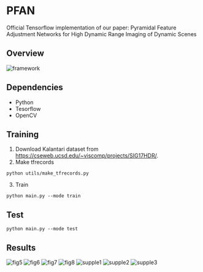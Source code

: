 # PFAN

Official Tensorflow implementation of our paper: Pyramidal Feature Adjustment Networks for High Dynamic Range Imaging of Dynamic Scenes

## Overview
![framework](https://github.com/haesoochung/PFAN/assets/92298918/9a4763ae-32cc-4dca-988c-487b6ee19cc8)

## Dependencies
* Python
* Tesorflow 
* OpenCV

## Training
1. Download Kalantari dataset from https://cseweb.ucsd.edu/~viscomp/projects/SIG17HDR/.
2. Make tfrecords
```
python utils/make_tfrecords.py
```
3. Train
```
python main.py --mode train
```
## Test
```
python main.py --mode test 
```

## Results
![fig5](https://github.com/haesoochung/PFAN/assets/92298918/7367d018-7971-43dc-a9a0-424c3669c563)
![fig6](https://github.com/haesoochung/PFAN/assets/92298918/45fbd469-cf70-44ce-8814-6b7b403cc568)
![fig7](https://github.com/haesoochung/PFAN/assets/92298918/b577ad36-a68c-4f5e-a230-bf7172215d06)
![fig8](https://github.com/haesoochung/PFAN/assets/92298918/5d831f9d-4536-48fa-8f25-8f3c9b0094a8)
![supple1](https://github.com/haesoochung/PFAN/assets/92298918/25e0079b-cdf4-4ad0-ac87-905af6c6ddef)
![supple2](https://github.com/haesoochung/PFAN/assets/92298918/5a65e48a-3285-42c3-ad02-4e04c420de5d)
![supple3](https://github.com/haesoochung/PFAN/assets/92298918/19ec70b5-3923-4799-b3d6-ed13c701c6ef)
